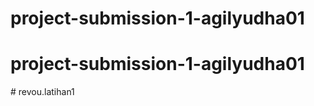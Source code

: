 # project-submission-1-agilyudha01
# project-submission-1-agilyudha01
#   r e v o u . l a t i h a n 1  
 